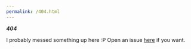```yaml
---
permalink: /404.html
---
```


***404***

I probably messed something up here :P
Open an issue [here](https://github.com/TipsyTheCat/TipsyTheCat.github.io/issues) if you want. 
